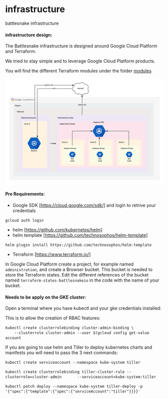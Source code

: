 # infrastructure
battlesnake infrastructure

#### infrastructure design:

The Battlesnake infrastructure is designed around Google Cloud Platform and Terraform.

We tried to stay simple and to leverage Google Cloud Platform products.

You will find the different Terraform modules under the folder [modules](/modules)


![infra design](/img/infra_diagram.png)

#### Pre Requirements:
- Google SDK [https://cloud.google.com/sdk/] and login to retrive your credentials
```
gcloud auth login
```

- helm [https://github.com/kubernetes/helm]
- helm template [https://github.com/technosophos/helm-template]
```
helm plugin install https://github.com/technosophos/helm-template
```
- Terraform [https://www.terraform.io/]


In Google Cloud Platform create a project, for example named `administration`, and create a Browser bucket. This bucket is needed to store the Terraform states. Edit the different references of the bucket named `terraform-states-battlesnakeio` in the code with the name of your bucket.


#### Needs to be apply on the GKE cluster:

Open a terminal where you have kubectl and your gke credentials installed:

This is to allow the creation of RBAC features:
```
kubectl create clusterrolebinding cluster-admin-binding \
    --clusterrole cluster-admin --user $(gcloud config get-value account
```

If you are going to use helm and Tiller to deploy kubernetes charts and manifests you will need to pass the 3 next commands:
```
kubectl create serviceaccount --namespace kube-system tiller
```

```
kubectl create clusterrolebinding tiller-cluster-rule --clusterrole=cluster-admin       --serviceaccount=kube-system:tiller
```

```
kubectl patch deploy --namespace kube-system tiller-deploy -p '{"spec":{"template":{"spec":{"serviceAccount":"tiller"}}}}'
```